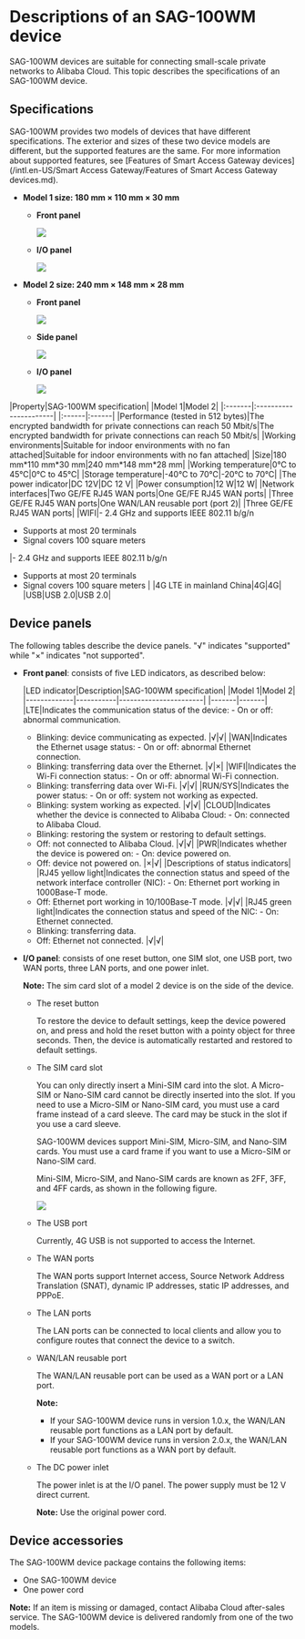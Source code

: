 # Descriptions of an SAG-100WM device

SAG-100WM devices are suitable for connecting small-scale private networks to Alibaba Cloud. This topic describes the specifications of an SAG-100WM device.

## Specifications

SAG-100WM provides two models of devices that have different specifications. The exterior and sizes of these two device models are different, but the supported features are the same. For more information about supported features, see [Features of Smart Access Gateway devices](/intl.en-US/Smart Access Gateway/Features of Smart Access Gateway devices.md).

-   **Model 1 size: 180 mm × 110 mm × 30 mm**
    -   **Front panel**

        ![](https://static-aliyun-doc.oss-cn-hangzhou.aliyuncs.com/assets/img/en-US/8328673061/p21278.png)

    -   **I/O panel**

        ![](https://static-aliyun-doc.oss-cn-hangzhou.aliyuncs.com/assets/img/40483/156571220321279_en-US.png)

-   **Model 2 size: 240 mm × 148 mm × 28 mm**
    -   **Front panel**

        ![](https://static-aliyun-doc.oss-cn-hangzhou.aliyuncs.com/assets/img/en-US/9328673061/p66684.png)

    -   **Side panel**

        ![](https://static-aliyun-doc.oss-cn-hangzhou.aliyuncs.com/assets/img/en-US/9328673061/p66686.png)

    -   **I/O panel**

        ![](https://static-aliyun-doc.oss-cn-hangzhou.aliyuncs.com/assets/img/en-US/9328673061/p66687.png)


|Property|SAG-100WM specification|
|Model 1|Model 2|
|:-------|:----------------------|
|:------|:------|
|Performance \(tested in 512 bytes\)|The encrypted bandwidth for private connections can reach 50 Mbit/s|The encrypted bandwidth for private connections can reach 50 Mbit/s|
|Working environments|Suitable for indoor environments with no fan attached|Suitable for indoor environments with no fan attached|
|Size|180 mm\*110 mm\*30 mm|240 mm\*148 mm\*28 mm|
|Working temperature|0℃ to 45℃|0℃ to 45℃|
|Storage temperature|-40℃ to 70℃|-20℃ to 70℃|
|The power indicator|DC 12V|DC 12 V|
|Power consumption|12 W|12 W|
|Network interfaces|Two GE/FE RJ45 WAN ports|One GE/FE RJ45 WAN ports|
|Three GE/FE RJ45 WAN ports|One WAN/LAN reusable port \(port 2\)|
|Three GE/FE RJ45 WAN ports|
|WIFI|-   2.4 GHz and supports IEEE 802.11 b/g/n
-   Supports at most 20 terminals
-   Signal covers 100 square meters

|-   2.4 GHz and supports IEEE 802.11 b/g/n
-   Supports at most 20 terminals
-   Signal covers 100 square meters |
|4G LTE in mainland China|4G|4G|
|USB|USB 2.0|USB 2.0|

## Device panels

The following tables describe the device panels. "√" indicates "supported" while "×" indicates "not supported".

-   **Front panel**: consists of five LED indicators, as described below:

    |LED indicator|Description|SAG-100WM specification|
|Model 1|Model 2|
    |-------------|-----------|-----------------------|
    |-------|-------|
    |LTE|Indicates the communication status of the device:     -   On or off: abnormal communication.
    -   Blinking: device communicating as expected.
|√|√|
    |WAN|Indicates the Ethernet usage status:     -   On or off: abnormal Ethernet connection.
    -   Blinking: transferring data over the Ethernet.
|√|×|
    |WIFI|Indicates the Wi-Fi connection status:     -   On or off: abnormal Wi-Fi connection.
    -   Blinking: transferring data over Wi-Fi.
|√|√|
    |RUN/SYS|Indicates the power status:     -   On or off: system not working as expected.
    -   Blinking: system working as expected.
|√|√|
    |CLOUD|Indicates whether the device is connected to Alibaba Cloud:     -   On: connected to Alibaba Cloud.
    -   Blinking: restoring the system or restoring to default settings.
    -   Off: not connected to Alibaba Cloud.
|√|√|
    |PWR|Indicates whether the device is powered on:    -   On: device powered on.
    -   Off: device not powered on.
|×|√|
    |Descriptions of status indicators|
    |RJ45 yellow light|Indicates the connection status and speed of the network interface controller \(NIC\):    -   On: Ethernet port working in 1000Base-T mode.
    -   Off: Ethernet port working in 10/100Base-T mode.
|√|√|
    |RJ45 green light|Indicates the connection status and speed of the NIC:    -   On: Ethernet connected.
    -   Blinking: transferring data.
    -   Off: Ethernet not connected.
|√|√|

-   **I/O panel**: consists of one reset button, one SIM slot, one USB port, two WAN ports, three LAN ports, and one power inlet.

    **Note:** The sim card slot of a model 2 device is on the side of the device.

    -   The reset button

        To restore the device to default settings, keep the device powered on, and press and hold the reset button with a pointy object for three seconds. Then, the device is automatically restarted and restored to default settings.

    -   The SIM card slot

        You can only directly insert a Mini-SIM card into the slot. A Micro-SIM or Nano-SIM card cannot be directly inserted into the slot. If you need to use a Micro-SIM or Nano-SIM card, you must use a card frame instead of a card sleeve. The card may be stuck in the slot if you use a card sleeve.

        SAG-100WM devices support Mini-SIM, Micro-SIM, and Nano-SIM cards. You must use a card frame if you want to use a Micro-SIM or Nano-SIM card.

        Mini-SIM, Micro-SIM, and Nano-SIM cards are known as 2FF, 3FF, and 4FF cards, as shown in the following figure.

        ![](https://static-aliyun-doc.oss-cn-hangzhou.aliyuncs.com/assets/img/en-US/3222341061/p52693.png)

    -   The USB port

        Currently, 4G USB is not supported to access the Internet.

    -   The WAN ports

        The WAN ports support Internet access, Source Network Address Translation \(SNAT\), dynamic IP addresses, static IP addresses, and PPPoE.

    -   The LAN ports

        The LAN ports can be connected to local clients and allow you to configure routes that connect the device to a switch.

    -   WAN/LAN reusable port

        The WAN/LAN reusable port can be used as a WAN port or a LAN port.

        **Note:**

        -   If your SAG-100WM device runs in version 1.0.x, the WAN/LAN reusable port functions as a LAN port by default.
        -   If your SAG-100WM device runs in version 2.0.x, the WAN/LAN reusable port functions as a WAN port by default.
    -   The DC power inlet

        The power inlet is at the I/O panel. The power supply must be 12 V direct current.

        **Note:** Use the original power cord.


## Device accessories

The SAG-100WM device package contains the following items:

-   One SAG-100WM device
-   One power cord

**Note:** If an item is missing or damaged, contact Alibaba Cloud after-sales service. The SAG-100WM device is delivered randomly from one of the two models.

